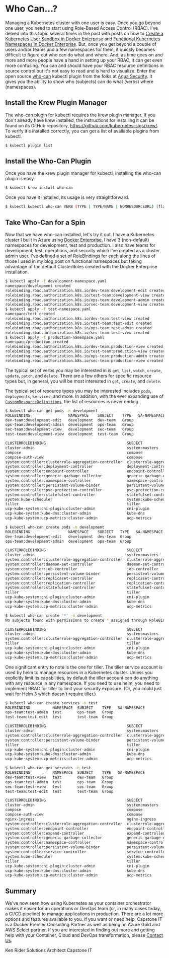 # Who Can...?

Managing a Kubernetes cluster with one user is easy. Once you go beyond one user, you need to start using Role-Based Access Control (RBAC). I've delved into this topic several times in the past with posts on how to [Create a Kubernetes User Sandbox in Docker Enterprise](https://capstonec.com/create-a-user-k8s-sandbox-in-docker-ee/) and [Functional Kubernetes Namespaces in Docker Enterprise](https://capstonec.com/dev-test-and-prod-k8s-namespaces-in-docker-ee/). But, once you get beyond a couple of users and/or teams and a few namespaces for them, it quickly becomes difficult to figure out who can do what and where. And, as time goes on and more and more people have a hand in setting up your RBAC, it can get even more confusing. You can and should have your RBAC resource definitions in source control but it's not easy to read and is hard to visualize. Enter the open source [who-can](https://github.com/aquasecurity/kubectl-who-can) kubectl plugin from the folks at [Aqua Security](https://www.aquasec.com/). It gives you the ability to show who (subjects) can do what (verbs) where (namespaces).

## Install the Krew Plugin Manager

The who-can plugin for kubectl requires the krew plugin manager. If you don't already have krew installed, the instructions for installing it can be found on its GitHub repository, https://github.com/kubernetes-sigs/krew/. To verify it's installed correctly, you can get a list of available plugins from kubectl.

```bash
$ kubectl plugin list
```

## Install the Who-Can Plugin

Once you have the krew plugin manager for kubectl, installing the who-can plugin is easy.

```bash
$ kubectl krew install who-can
```

Once you have it installed, its usage is very straightforward.

```bash
$ kubectl kubectl who-can VERB (TYPE | TYPE/NAME | NONRESOURCEURL) [flags]
```

## Take Who-Can for a Spin

Now that we have who-can installed, let's try it out. I have a Kubernetes cluster I built in Azure using [Docker Enterprise](https://www.docker.com/products/docker-enterprise). I have 3 (non-default) namespaces for development, test and production. I also have teams for development, test, operations, and security which I've created as a cluster admin user. I've defined a set of RoleBindings for each along the lines of those I used in my blog post on functional namespaces but taking advantage of the default ClusterRoles created with the Docker Enterprise installation.

```bash
$ kubectl apply -f development-namespace.yaml
namespace/development created
rolebinding.rbac.authorization.k8s.io/dev-team:development-edit created
rolebinding.rbac.authorization.k8s.io/test-team:development-view created
rolebinding.rbac.authorization.k8s.io/ops-team:development-admin created
rolebinding.rbac.authorization.k8s.io/sec-team:development-view created
$ kubectl apply -f test-namespace.yaml
namespace/test created
rolebinding.rbac.authorization.k8s.io/dev-team:test-view created
rolebinding.rbac.authorization.k8s.io/test-team:test-edit created
rolebinding.rbac.authorization.k8s.io/ops-team:test-admin created
rolebinding.rbac.authorization.k8s.io/sec-team:test-view created
$ kubectl apply -f production-namespace.yaml
namespace/production created
rolebinding.rbac.authorization.k8s.io/dev-team:production-view created
rolebinding.rbac.authorization.k8s.io/test-team:production-view created
rolebinding.rbac.authorization.k8s.io/ops-team:production-admin created
rolebinding.rbac.authorization.k8s.io/sec-team:production-view created
```

The typical set of verbs you may be interested in is `get`, `list`, `watch`, `create`, `update`, `patch`, and `delete`. There are a few others for specific resource types but, in general, you will be most interested in `get`, `create`, and `delete`.

The typical set of resource types you may be interested includes `pods`, `deployments`, `services`, and more. In addition, with the ever expanding use of [`CustomResourceDefinitions`](https://kubernetes.io/docs/tasks/access-kubernetes-api/custom-resources/custom-resource-definitions/), the list of resources is never ending.


```bash
$ kubectl who-can get pods -n development
ROLEBINDING                 NAMESPACE    SUBJECT    TYPE   SA-NAMESPACE
dev-team:development-edit   development  dev-team   Group
ops-team:development-admin  development  ops-team   Group
sec-team:development-view   development  sec-team   Group
test-team:development-view  development  test-team  Group

CLUSTERROLEBINDING                                    SUBJECT                             TYPE            SA-NAMESPACE
cluster-admin                                         system:masters                      Group
compose                                               compose                             ServiceAccount  kube-system
compose-auth-view                                     compose                             ServiceAccount  kube-system
system:controller:clusterrole-aggregation-controller  clusterrole-aggregation-controller  ServiceAccount  kube-system
system:controller:deployment-controller               deployment-controller               ServiceAccount  kube-system
system:controller:endpoint-controller                 endpoint-controller                 ServiceAccount  kube-system
system:controller:generic-garbage-collector           generic-garbage-collector           ServiceAccount  kube-system
system:controller:namespace-controller                namespace-controller                ServiceAccount  kube-system
system:controller:persistent-volume-binder            persistent-volume-binder            ServiceAccount  kube-system
system:controller:pvc-protection-controller           pvc-protection-controller           ServiceAccount  kube-system
system:controller:statefulset-controller              statefulset-controller              ServiceAccount  kube-system
system:kube-scheduler                                 system:kube-scheduler               User
tiller                                                tiller                              ServiceAccount  kube-system
ucp-kube-system:cni-plugin:cluster-admin              cni-plugin                          ServiceAccount  kube-system
ucp-kube-system:kube-dns:cluster-admin                kube-dns                            ServiceAccount  kube-system
ucp-kube-system:ucp-metrics:cluster-admin             ucp-metrics                         ServiceAccount  kube-system
```

```bash
$ kubectl who-can create pods -n development
ROLEBINDING                 NAMESPACE    SUBJECT   TYPE   SA-NAMESPACE
dev-team:development-edit   development  dev-team  Group
ops-team:development-admin  development  ops-team  Group

CLUSTERROLEBINDING                                    SUBJECT                             TYPE            SA-NAMESPACE
cluster-admin                                         system:masters                      Group
system:controller:clusterrole-aggregation-controller  clusterrole-aggregation-controller  ServiceAccount  kube-system
system:controller:daemon-set-controller               daemon-set-controller               ServiceAccount  kube-system
system:controller:job-controller                      job-controller                      ServiceAccount  kube-system
system:controller:persistent-volume-binder            persistent-volume-binder            ServiceAccount  kube-system
system:controller:replicaset-controller               replicaset-controller               ServiceAccount  kube-system
system:controller:replication-controller              replication-controller              ServiceAccount  kube-system
system:controller:statefulset-controller              statefulset-controller              ServiceAccount  kube-system
tiller                                                tiller                              ServiceAccount  kube-system
ucp-kube-system:cni-plugin:cluster-admin              cni-plugin                          ServiceAccount  kube-system
ucp-kube-system:kube-dns:cluster-admin                kube-dns                            ServiceAccount  kube-system
ucp-kube-system:ucp-metrics:cluster-admin             ucp-metrics                         ServiceAccount  kube-system
```

```bash
$ kubectl who-can create '*' -n development
No subjects found with permissions to create * assigned through RoleBindings

CLUSTERROLEBINDING                                    SUBJECT                             TYPE            SA-NAMESPACE
cluster-admin                                         system:masters                      Group
system:controller:clusterrole-aggregation-controller  clusterrole-aggregation-controller  ServiceAccount  kube-system
tiller                                                tiller                              ServiceAccount  kube-system
ucp-kube-system:cni-plugin:cluster-admin              cni-plugin                          ServiceAccount  kube-system
ucp-kube-system:kube-dns:cluster-admin                kube-dns                            ServiceAccount  kube-system
ucp-kube-system:ucp-metrics:cluster-admin             ucp-metrics                         ServiceAccount  kube-system
```

One significant entry to note is the one for tiller. The tiller service account is used by helm to manage resources in a Kubernetes cluster. Unless you explicitly limit its capabilities, by default the tiller account can do anything with any resource in any namespace. If you need to use helm, you need to implement RBAC for tiller to limit your security exposure. (Or, you could just wait for Helm 3 which doesn't require tiller.)

```bash
$ kubectl who-can create services -n test
ROLEBINDING          NAMESPACE  SUBJECT    TYPE   SA-NAMESPACE
ops-team:test-admin  test       ops-team   Group
test-team:test-edit  test       test-team  Group

CLUSTERROLEBINDING                                    SUBJECT                             TYPE            SA-NAMESPACE
cluster-admin                                         system:masters                      Group
system:controller:clusterrole-aggregation-controller  clusterrole-aggregation-controller  ServiceAccount  kube-system
system:controller:persistent-volume-binder            persistent-volume-binder            ServiceAccount  kube-system
tiller                                                tiller                              ServiceAccount  kube-system
ucp-kube-system:cni-plugin:cluster-admin              cni-plugin                          ServiceAccount  kube-system
ucp-kube-system:kube-dns:cluster-admin                kube-dns                            ServiceAccount  kube-system
ucp-kube-system:ucp-metrics:cluster-admin             ucp-metrics                         ServiceAccount  kube-system
```

```bash
$ kubectl who-can get services -n test
ROLEBINDING          NAMESPACE  SUBJECT    TYPE   SA-NAMESPACE
dev-team:test-view   test       dev-team   Group
ops-team:test-admin  test       ops-team   Group
sec-team:test-view   test       sec-team   Group
test-team:test-edit  test       test-team  Group

CLUSTERROLEBINDING                                    SUBJECT                             TYPE            SA-NAMESPACE
cluster-admin                                         system:masters                      Group
compose                                               compose                             ServiceAccount  kube-system
compose-auth-view                                     compose                             ServiceAccount  kube-system
nginx-ingress                                         nginx-ingress                       ServiceAccount  default
system:controller:clusterrole-aggregation-controller  clusterrole-aggregation-controller  ServiceAccount  kube-system
system:controller:endpoint-controller                 endpoint-controller                 ServiceAccount  kube-system
system:controller:expand-controller                   expand-controller                   ServiceAccount  kube-system
system:controller:generic-garbage-collector           generic-garbage-collector           ServiceAccount  kube-system
system:controller:namespace-controller                namespace-controller                ServiceAccount  kube-system
system:controller:persistent-volume-binder            persistent-volume-binder            ServiceAccount  kube-system
system:controller:service-controller                  service-controller                  ServiceAccount  kube-system
system:kube-scheduler                                 system:kube-scheduler               User
tiller                                                tiller                              ServiceAccount  kube-system
ucp-kube-system:cni-plugin:cluster-admin              cni-plugin                          ServiceAccount  kube-system
ucp-kube-system:kube-dns:cluster-admin                kube-dns                            ServiceAccount  kube-system
ucp-kube-system:ucp-metrics:cluster-admin             ucp-metrics                         ServiceAccount  kube-system
```

## Summary

We've now seen how using Kubernetes as your container orchestrator makes it easier for an operations or DevOps team (or, in many cases today, a CI/CD pipeline) to manage applications in production. There are a lot more options and features available to you. If you want or need help, Capstone IT is a Docker Premier Consulting Partner as well as being an Azure Gold and AWS Select partner. If you are interested in finding out more and getting help with your Container, Cloud and DevOps transformation, please [Contact Us](https://capstonec.com/contact-us/).

Ken Rider
Solutions Architect
Capstone IT